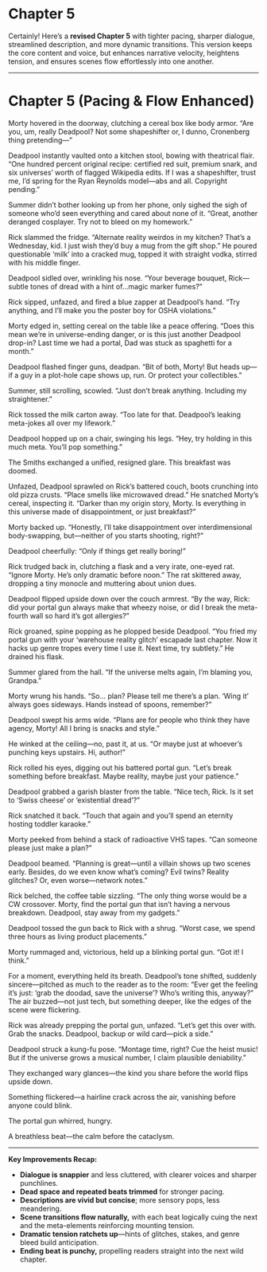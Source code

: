 # Chapter 5

Certainly! Here’s a **revised Chapter 5** with tighter pacing, sharper dialogue, streamlined description, and more dynamic transitions. This version keeps the core content and voice, but enhances narrative velocity, heightens tension, and ensures scenes flow effortlessly into one another.

---

# Chapter 5 (Pacing & Flow Enhanced)

Morty hovered in the doorway, clutching a cereal box like body armor. “Are you, um, really Deadpool? Not some shapeshifter or, I dunno, Cronenberg thing pretending—”

Deadpool instantly vaulted onto a kitchen stool, bowing with theatrical flair. “One hundred percent original recipe: certified red suit, premium snark, and six universes’ worth of flagged Wikipedia edits. If I was a shapeshifter, trust me, I’d spring for the Ryan Reynolds model—abs and all. Copyright pending.”

Summer didn’t bother looking up from her phone, only sighed the sigh of someone who’d seen everything and cared about none of it. “Great, another deranged cosplayer. Try not to bleed on my homework.”

Rick slammed the fridge. “Alternate reality weirdos in my kitchen? That’s a Wednesday, kid. I just wish they’d buy a mug from the gift shop.” He poured questionable ‘milk’ into a cracked mug, topped it with straight vodka, stirred with his middle finger.

Deadpool sidled over, wrinkling his nose. “Your beverage bouquet, Rick—subtle tones of dread with a hint of…magic marker fumes?”

Rick sipped, unfazed, and fired a blue zapper at Deadpool’s hand. “Try anything, and I’ll make you the poster boy for OSHA violations.”

Morty edged in, setting cereal on the table like a peace offering. “Does this mean we’re in universe-ending danger, or is this just another Deadpool drop-in? Last time we had a portal, Dad was stuck as spaghetti for a month.”

Deadpool flashed finger guns, deadpan. “Bit of both, Morty! But heads up—if a guy in a plot-hole cape shows up, run. Or protect your collectibles.”

Summer, still scrolling, scowled. “Just don’t break anything. Including my straightener.”

Rick tossed the milk carton away. “Too late for that. Deadpool’s leaking meta-jokes all over my lifework.”

Deadpool hopped up on a chair, swinging his legs. “Hey, try holding in this much meta. You’ll pop something.”

The Smiths exchanged a unified, resigned glare. This breakfast was doomed.

Unfazed, Deadpool sprawled on Rick’s battered couch, boots crunching into old pizza crusts. “Place smells like microwaved dread.” He snatched Morty’s cereal, inspecting it. “Darker than my origin story, Morty. Is everything in this universe made of disappointment, or just breakfast?”

Morty backed up. “Honestly, I’ll take disappointment over interdimensional body-swapping, but—neither of you starts shooting, right?”

Deadpool cheerfully: “Only if things get really boring!”

Rick trudged back in, clutching a flask and a very irate, one-eyed rat. “Ignore Morty. He’s only dramatic before noon.” The rat skittered away, dropping a tiny monocle and muttering about union dues.

Deadpool flipped upside down over the couch armrest. “By the way, Rick: did your portal gun always make that wheezy noise, or did I break the meta-fourth wall so hard it’s got allergies?”

Rick groaned, spine popping as he plopped beside Deadpool. “You fried my portal gun with your ‘warehouse reality glitch’ escapade last chapter. Now it hacks up genre tropes every time I use it. Next time, try subtlety.” He drained his flask.

Summer glared from the hall. “If the universe melts again, I’m blaming you, Grandpa.”

Morty wrung his hands. “So… plan? Please tell me there’s a plan. ‘Wing it’ always goes sideways. Hands instead of spoons, remember?”

Deadpool swept his arms wide. “Plans are for people who think they have agency, Morty! All I bring is snacks and style.”

He winked at the ceiling—no, past it, at us. “Or maybe just at whoever’s punching keys upstairs. Hi, author!”

Rick rolled his eyes, digging out his battered portal gun. “Let’s break something before breakfast. Maybe reality, maybe just your patience.”

Deadpool grabbed a garish blaster from the table. “Nice tech, Rick. Is it set to ‘Swiss cheese’ or ‘existential dread’?”

Rick snatched it back. “Touch that again and you’ll spend an eternity hosting toddler karaoke.”

Morty peeked from behind a stack of radioactive VHS tapes. “Can someone please just make a plan?”

Deadpool beamed. “Planning is great—until a villain shows up two scenes early. Besides, do we even know what’s coming? Evil twins? Reality glitches? Or, even worse—network notes.”

Rick belched, the coffee table sizzling. “The only thing worse would be a CW crossover. Morty, find the portal gun that isn’t having a nervous breakdown. Deadpool, stay away from my gadgets.”

Deadpool tossed the gun back to Rick with a shrug. “Worst case, we spend three hours as living product placements.”

Morty rummaged and, victorious, held up a blinking portal gun. “Got it! I think.”

For a moment, everything held its breath. Deadpool’s tone shifted, suddenly sincere—pitched as much to the reader as to the room: “Ever get the feeling it’s just: ‘grab the doodad, save the universe’? Who’s writing this, anyway?” The air buzzed—not just tech, but something deeper, like the edges of the scene were flickering.

Rick was already prepping the portal gun, unfazed. “Let’s get this over with. Grab the snacks. Deadpool, backup or wild card—pick a side.”

Deadpool struck a kung-fu pose. “Montage time, right? Cue the heist music! But if the universe grows a musical number, I claim plausible deniability.”

They exchanged wary glances—the kind you share before the world flips upside down.

Something flickered—a hairline crack across the air, vanishing before anyone could blink.

The portal gun whirred, hungry.

A breathless beat—the calm before the cataclysm.

---

**Key Improvements Recap:**
- **Dialogue is snappier** and less cluttered, with clearer voices and sharper punchlines.
- **Dead space and repeated beats trimmed** for stronger pacing.
- **Descriptions are vivid but concise**; more sensory pops, less meandering.
- **Scene transitions flow naturally,** with each beat logically cuing the next and the meta-elements reinforcing mounting tension.
- **Dramatic tension ratchets up**—hints of glitches, stakes, and genre bleed build anticipation.
- **Ending beat is punchy,** propelling readers straight into the next wild chapter.